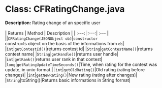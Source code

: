 # Class: CFRatingChange.java
**Description:** Rating change of an specific user
<br><br>
| Returns | Method | Description |
| :---: |:---:| :--- |
||`CFRatingChange(JSONObject ob)`|`constructor`<br> constructs object on the basis of the informations from `ob`|
|`int`|`getContestId()`|returns contest id|
|`String`|`getContestName()`|returns contest name|
|`String`|`getHandle()`|returns user handle|
|`int`|`getRank()`|returns user rank in that contest|
|`long`|`getRatingUpdateTimeSeconds()`|Time, when rating for the contest was update, in unix-format.|
|`int`|`getOldRating()`|Old rating (rating before changes)|
|`int`|`getNewRating()`|New rating (rating after changes)|
|`String`|toString()|Returns basic informations in String format|